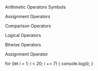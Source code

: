 <!-- QUESTION 1 -->

Arithmetic Operators Symbols

<!-- +, -, *, /, ++, --, %, ** -->

Assignment Operators

<!-- =. +=, -=, *=, /=, %=, **= -->

Comparison Operators

<!-- ==, ===, !=, !==, >, <, >=, <=, ? -->

Logical Operators

<!-- &&; ||, ! -->

Bitwise Operators

<!-- &, |, ~, ^, <<, >>, >>> -->

<!-- QUESTION 2 -->

Assignment Operator

<!-- let myColor = 'white' -->

<!-- QUESTION 4 -->

for (let i = 1; i < 20; i += 7) {
console.log(i);
}

<!--
 1
8
15 -->
